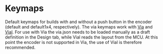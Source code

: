 # Keymaps

Default keymaps for builds with and without a push button in the encoder (default and default1x4, respectively). The via keymaps work with [Via](https://caniusevia.com/) and [Vial](https://get.vial.today/). For use with Via the via.json needs to be loaded manually as a draft definition in the Design tab, while Vial reads the layout from the MCU. At this point the encoder is not supported in Via, the use of Vial is therefore recommended.